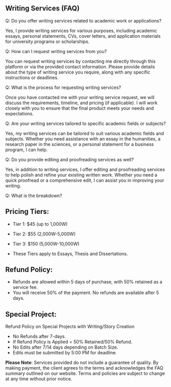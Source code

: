 ## Writing Services (FAQ)

Q: Do you offer writing services related to academic work or applications?

Yes, I provide writing services for various purposes, including academic essays, personal statements, CVs, cover letters, and application materials for university programs or scholarships.

Q: How can I request writing services from you?

You can request writing services by contacting me directly through this platform or via the provided contact information. Please provide details about the type of writing service you require, along with any specific instructions or deadlines.

Q: What is the process for requesting writing services?

Once you have contacted me with your writing service request, we will discuss the requirements, timeline, and pricing (if applicable). I will work closely with you to ensure that the final product meets your needs and expectations.

Q: Are your writing services tailored to specific academic fields or subjects?

Yes, my writing services can be tailored to suit various academic fields and subjects. Whether you need assistance with an essay in the humanities, a research paper in the sciences, or a personal statement for a business program, I can help.

Q: Do you provide editing and proofreading services as well?

Yes, in addition to writing services, I offer editing and proofreading services to help polish and refine your existing written work. Whether you need a quick proofread or a comprehensive edit, I can assist you in improving your writing.

Q: What is the breakdown?

## Pricing Tiers:

- Tier 1: $45 (up to 1,000W)
- Tier 2: $55 (2,000W-5,000W)
- Tier 3: $150 (5,000W-10,000W)

- These Tiers apply to Essays, Thesis and Dissertations.

## Refund Policy: 
- Refunds are allowed within 5 days of purchase, with 50% retained as a service fee. 
- You will receive 50% of the payment. No refunds are available after 5 days.

## Special Project:

Refund Policy on Special Projects with Writing/Story Creation

- No Refunds after 7-days.
- If Refund Policy is Applied = 50% Retained/50% Refund. 
- No Edits after 7/14 days depending on Batch Size.
- Edits must be submitted by 5:00 PM for deadline.

**Please Note**: Services provided do not include a guarantee of quality. By making payment, the client agrees to the terms and acknowledges the FAQ summary outlined on our website. Terms and policies are subject to change at any time without prior notice.